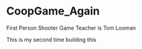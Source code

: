 # CoopGame_Again

First Person Shooter Game
Teacher is Tom Looman

This is my second time building this
